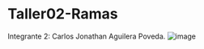# Taller02-Ramas
Integrante 2: Carlos Jonathan Aguilera Poveda.
![image](https://github.com/user-attachments/assets/42b71ea1-91bc-491a-bae7-1a6fbc6df411)

